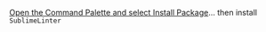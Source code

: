 [Open the Command Palette and select Install Package](cmdpinstall.md)&hellip; then install `SublimeLinter`
